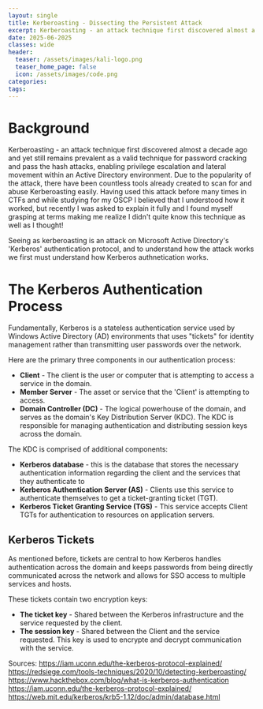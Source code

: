 ```yaml
---
layout: single
title: Kerberoasting - Dissecting the Persistent Attack
excerpt: Kerberoasting - an attack technique first discovered almost a decade ago and yet still remains prevalent as a valid technique for password cracking and pass the hash attacks, enabling privilege escalation and lateral movement within an Active Directory environment.  Due to the popularity of the attack, there have been countless tools already created to scan for and abuse Kerberoasting easily.  Having used this attack before many times in CTFs and while studying for my OSCP I believed that I understood how it worked, but recently I was asked to explain it fully and I found myself grasping at terms making me realize I didn't quite know this technique as well as I thought!"
date: 2025-06-2025
classes: wide
header:
  teaser: /assets/images/kali-logo.png
  teaser_home_page: false
  icon: /assets/images/code.png
categories:
tags:
---
```


# Background

Kerberoasting - an attack technique first discovered almost a decade ago and yet still remains prevalent as a valid technique for password cracking and pass the hash attacks, enabling privilege escalation and lateral movement within an Active Directory environment.  Due to the popularity of the attack, there have been countless tools already created to scan for and abuse Kerberoasting easily.  Having used this attack before many times in CTFs and while studying for my OSCP I believed that I understood how it worked, but recently I was asked to explain it fully and I found myself grasping at terms making me realize I didn't quite know this technique as well as I thought!

Seeing as kerberoasting is an attack on Microsoft Active Directory's 'Kerberos' authentication protocol, and to understand how the attack works we first must understand how Kerberos authnetication works.

# The Kerberos Authentication Process

Fundamentally, Kerberos is a stateless authentication service used by Windows Active Directory (AD) environments that uses "tickets" for identity management rather than transmitting user passwords over the network.

Here are the primary three components in our authentication process:
* **Client** - The client is the user or computer that is attempting to access a service in the domain.
* **Member Server** - The asset or service that the 'Client' is attempting to access.
* **Domain Controller (DC)** - The logical powerhouse of the domain, and serves as the domain's Key Distribution Server (KDC).  The KDC is responsible for managing authentication and distributing session keys across the domain.

The KDC is comprised of additional components:
* **Kerberos database** - this is the database that stores the necessary authentication information regarding the client and the services that they authenticate to
* **Kerberos Authentication Server (AS)** - Clients use this service to authenticate themselves to get a ticket-granting ticket (TGT).
* **Kerberos Ticket Granting Service (TGS)** - This service accepts Client TGTs for authentication to resources on application servers.

## Kerberos Tickets

As mentioned before, tickets are central to how Kerberos handles authentication across the domain and keeps passwords from being directly communicated across the network and allows for SSO access to multiple services and hosts.



These tickets contain two encryption keys:
* **The ticket key** - Shared between the Kerberos infrastructure and the service requested by the client.
* **The session key** - Shared between the Client and the service requested.  This key is used to encrypte and decrypt communication with the service.



Sources:
https://iam.uconn.edu/the-kerberos-protocol-explained/
https://redsiege.com/tools-techniques/2020/10/detecting-kerberoasting/
https://www.hackthebox.com/blog/what-is-kerberos-authentication
https://iam.uconn.edu/the-kerberos-protocol-explained/
https://web.mit.edu/kerberos/krb5-1.12/doc/admin/database.html 
